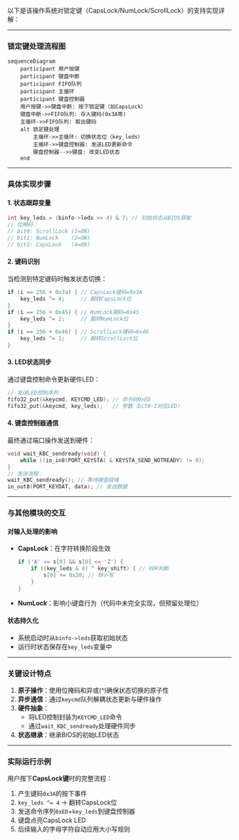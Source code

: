 以下是该操作系统对锁定键（CapsLock/NumLock/ScrollLock）的支持实现详解：

---

### **锁定键处理流程图**
```mermaid
sequenceDiagram
    participant 用户按键
    participant 键盘中断
    participant FIFO队列
    participant 主循环
    participant 键盘控制器
    用户按键->>键盘中断: 按下锁定键（如CapsLock）
    键盘中断->>FIFO队列: 存入键码(0x3A等)
    主循环->>FIFO队列: 取出键码
    alt 锁定键处理
        主循环->>主循环: 切换状态位（key_leds）
        主循环->>键盘控制器: 发送LED更新命令
        键盘控制器-->>键盘: 改变LED状态
    end
```

---

### **具体实现步骤**

#### **1. 状态跟踪变量**
```c
int key_leds = (binfo->leds >> 4) & 7; // 初始状态从BIOS获取
// 位掩码：
// bit0: ScrollLock (1=ON)
// bit1: NumLock    (2=ON)
// bit2: CapsLock   (4=ON)
```

#### **2. 键码识别**
当检测到特定键码时触发状态切换：
```c
if (i == 256 + 0x3a) { // CapsLock键码=0x3A
    key_leds ^= 4;     // 翻转CapsLock位
}
if (i == 256 + 0x45) { // NumLock键码=0x45
    key_leds ^= 2;     // 翻转NumLock位
}
if (i == 256 + 0x46) { // ScrollLock键码=0x46
    key_leds ^= 1;     // 翻转ScrollLock位
}
```

#### **3. LED状态同步**
通过键盘控制命令更新硬件LED：
```c
// 发送LED控制序列
fifo32_put(&keycmd, KEYCMD_LED); // 命令码0xED
fifo32_put(&keycmd, key_leds);   // 参数（bit0-2对应LED）
```

#### **4. 键盘控制器通信**
最终通过端口操作发送到硬件：
```c
void wait_KBC_sendready(void) {
    while ((io_in8(PORT_KEYSTA) & KEYSTA_SEND_NOTREADY) != 0);
}
// 发送流程：
wait_KBC_sendready(); // 等待键盘就绪
io_out8(PORT_KEYDAT, data); // 发送数据
```

---

### **与其他模块的交互**

#### **对输入处理的影响**
- **CapsLock**：在字符转换阶段生效
  ```c
  if ('A' <= s[0] && s[0] <= 'Z') {
      if ((key_leds & 4) ^ key_shift) { // XOR判断
          s[0] += 0x20; // 转小写
      }
  }
  ```
- **NumLock**：影响小键盘行为（代码中未完全实现，但预留处理位）

#### **状态持久化**
- 系统启动时从`binfo->leds`获取初始状态
- 运行时状态保存在`key_leds`变量中

---

### **关键设计特点**
1. **原子操作**：使用位掩码和异或(^)确保状态切换的原子性
2. **异步通信**：通过`keycmd`队列解耦状态更新与硬件操作
3. **硬件抽象**：
   - 将LED控制封装为`KEYCMD_LED`命令
   - 通过`wait_KBC_sendready`处理硬件同步
4. **状态继承**：继承BIOS的初始LED状态

---

### **实际运行示例**
用户按下**CapsLock键**时的完整流程：
1. 产生键码`0x3A`的按下事件
2. `key_leds ^= 4` → 翻转CapsLock位
3. 发送命令序列`0xED`+`key_leds`到键盘控制器
4. 键盘点亮CapsLock LED
5. 后续输入的字母字符自动应用大小写规则

